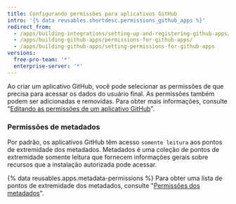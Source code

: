 ```yaml
---
title: Configurando permissões para aplicativos GitHub
intro: '{% data reusables.shortdesc.permissions_github_apps %}'
redirect_from:
  - /apps/building-integrations/setting-up-and-registering-github-apps/about-permissions-for-github-apps/
  - /apps/building-github-apps/permissions-for-github-apps/
  - /apps/building-github-apps/setting-permissions-for-github-apps
versions:
  free-pro-team: '*'
  enterprise-server: '*'
---
```


Ao criar um aplicativo GitHub, você pode selecionar as permissões de que precisa para acessar os dados do usuário final. As permissões também podem ser adicionadas e removidas. Para obter mais informações, consulte "[Editando as permissões de um aplicativo GitHub](/apps/managing-github-apps/editing-a-github-app-s-permissions/)".

### Permissões de metadados

Por padrão, os aplicativos GitHub têm acesso `somente leitura` aos pontos de extremidade dos metadados. Metadados é uma coleção de pontos de extremidade somente leitura que fornecem informações gerais sobre recursos que a instalação autorizada pode acessar.

{% data reusables.apps.metadata-permissions %} Para obter uma lista de pontos de extremidade dos metadados, consulte "[Permissões dos metadados](/v3/apps/permissions/#metadata-permissions)".
